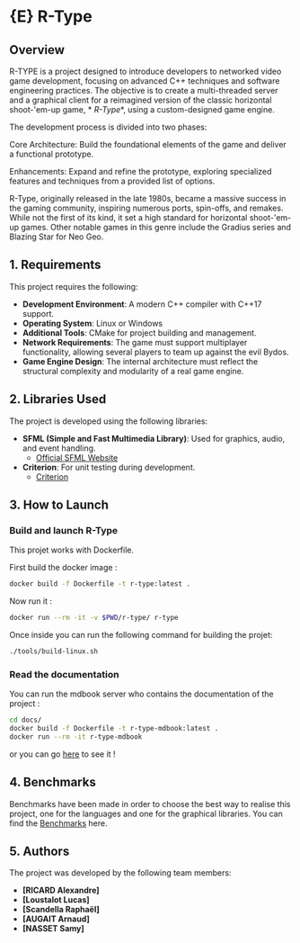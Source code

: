 # {E} R-Type

## Overview

R-TYPE is a project designed to introduce developers to networked video game
development, focusing on advanced C++ techniques and software engineering
practices. The objective is to create a multi-threaded server and a graphical
client for a reimagined version of the classic horizontal shoot-'em-up game, *
*R-Type**, using a custom-designed game engine.

The development process is divided into two phases:

Core Architecture: Build the foundational elements of the game and deliver a
functional prototype.

Enhancements: Expand and refine the prototype, exploring specialized features
and techniques from a provided list of options.

R-Type, originally released in the late 1980s, became a massive success in the
gaming community, inspiring numerous ports, spin-offs, and remakes. While not
the first of its kind, it set a high standard for horizontal shoot-'em-up games.
Other notable games in this genre include the Gradius series and Blazing Star
for Neo Geo.

## 1. Requirements

This project requires the following:

- **Development Environment**: A modern C++ compiler with C++17 support.
- **Operating System**: Linux or Windows
- **Additional Tools**: CMake for project building and management.
- **Network Requirements**: The game must support multiplayer functionality,
  allowing several players to team up against the evil Bydos.
- **Game Engine Design**: The internal architecture must reflect the structural
  complexity and modularity of a real game engine.

## 2. Libraries Used

The project is developed using the following libraries:

- **SFML (Simple and Fast Multimedia Library)**: Used for graphics, audio, and
  event handling.
    - [Official SFML Website](https://www.sfml-dev.org/)
- **Criterion**: For unit testing during development.
    - [Criterion](https://github.com/Snaipe/Criterion)

## 3. How to Launch

### Build and launch R-Type

This projet works with Dockerfile.

First build the docker image :

```bash
docker build -f Dockerfile -t r-type:latest .
```

Now run it :

```bash
docker run --rm -it -v $PWD/r-type/ r-type
```

Once inside you can run the following command for building the projet:

```bash
./tools/build-linux.sh
```

### Read the documentation

You can run the mdbook server who contains the documentation of the project :

```bash
cd docs/
docker build -f Dockerfile -t r-type-mdbook:latest .
docker run --rm -it r-type-mdbook
```

or you can go [here](https://r-type.leafs-studio.com) to see it !

## 4. Benchmarks

Benchmarks have been made in order to choose the best way to realise this
project, one for the languages and one for the graphical libraries.
You can find the [Benchmarks](./benchmarks.md) here.

## 5. Authors

The project was developed by the following team members:

- **[RICARD Alexandre]**
- **[Loustalot Lucas]**
- **[Scandella Raphaël]**
- **[AUGAIT Arnaud]**
- **[NASSET Samy]**

